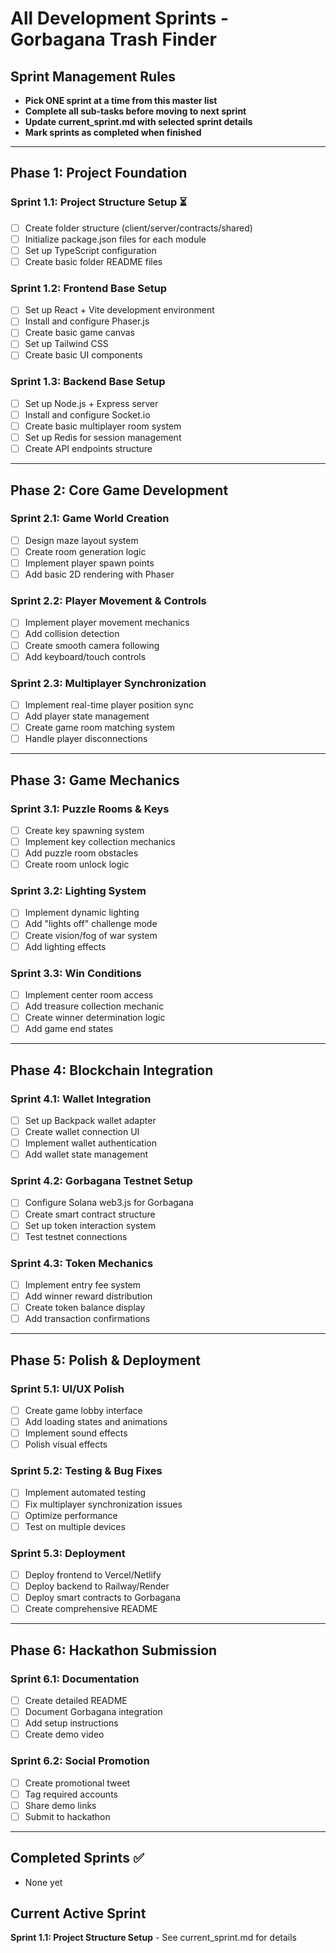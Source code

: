 # All Development Sprints - Gorbagana Trash Finder

## Sprint Management Rules
- **Pick ONE sprint at a time from this master list**
- **Complete all sub-tasks before moving to next sprint**
- **Update current_sprint.md with selected sprint details**
- **Mark sprints as completed when finished**

---

## Phase 1: Project Foundation

### Sprint 1.1: Project Structure Setup ⏳
- [ ] Create folder structure (client/server/contracts/shared)
- [ ] Initialize package.json files for each module
- [ ] Set up TypeScript configuration
- [ ] Create basic folder README files

### Sprint 1.2: Frontend Base Setup
- [ ] Set up React + Vite development environment
- [ ] Install and configure Phaser.js
- [ ] Create basic game canvas
- [ ] Set up Tailwind CSS
- [ ] Create basic UI components

### Sprint 1.3: Backend Base Setup
- [ ] Set up Node.js + Express server
- [ ] Install and configure Socket.io
- [ ] Create basic multiplayer room system
- [ ] Set up Redis for session management
- [ ] Create API endpoints structure

---

## Phase 2: Core Game Development

### Sprint 2.1: Game World Creation
- [ ] Design maze layout system
- [ ] Create room generation logic
- [ ] Implement player spawn points
- [ ] Add basic 2D rendering with Phaser

### Sprint 2.2: Player Movement & Controls
- [ ] Implement player movement mechanics
- [ ] Add collision detection
- [ ] Create smooth camera following
- [ ] Add keyboard/touch controls

### Sprint 2.3: Multiplayer Synchronization
- [ ] Implement real-time player position sync
- [ ] Add player state management
- [ ] Create game room matching system
- [ ] Handle player disconnections

---

## Phase 3: Game Mechanics

### Sprint 3.1: Puzzle Rooms & Keys
- [ ] Create key spawning system
- [ ] Implement key collection mechanics
- [ ] Add puzzle room obstacles
- [ ] Create room unlock logic

### Sprint 3.2: Lighting System
- [ ] Implement dynamic lighting
- [ ] Add "lights off" challenge mode
- [ ] Create vision/fog of war system
- [ ] Add lighting effects

### Sprint 3.3: Win Conditions
- [ ] Implement center room access
- [ ] Add treasure collection mechanic
- [ ] Create winner determination logic
- [ ] Add game end states

---

## Phase 4: Blockchain Integration

### Sprint 4.1: Wallet Integration
- [ ] Set up Backpack wallet adapter
- [ ] Create wallet connection UI
- [ ] Implement wallet authentication
- [ ] Add wallet state management

### Sprint 4.2: Gorbagana Testnet Setup
- [ ] Configure Solana web3.js for Gorbagana
- [ ] Create smart contract structure
- [ ] Set up token interaction system
- [ ] Test testnet connections

### Sprint 4.3: Token Mechanics
- [ ] Implement entry fee system
- [ ] Add winner reward distribution
- [ ] Create token balance display
- [ ] Add transaction confirmations

---

## Phase 5: Polish & Deployment

### Sprint 5.1: UI/UX Polish
- [ ] Create game lobby interface
- [ ] Add loading states and animations
- [ ] Implement sound effects
- [ ] Polish visual effects

### Sprint 5.2: Testing & Bug Fixes
- [ ] Implement automated testing
- [ ] Fix multiplayer synchronization issues
- [ ] Optimize performance
- [ ] Test on multiple devices

### Sprint 5.3: Deployment
- [ ] Deploy frontend to Vercel/Netlify
- [ ] Deploy backend to Railway/Render
- [ ] Deploy smart contracts to Gorbagana
- [ ] Create comprehensive README

---

## Phase 6: Hackathon Submission

### Sprint 6.1: Documentation
- [ ] Create detailed README
- [ ] Document Gorbagana integration
- [ ] Add setup instructions
- [ ] Create demo video

### Sprint 6.2: Social Promotion
- [ ] Create promotional tweet
- [ ] Tag required accounts
- [ ] Share demo links
- [ ] Submit to hackathon

---

## Completed Sprints ✅
- None yet

## Current Active Sprint
**Sprint 1.1: Project Structure Setup** - See current_sprint.md for details